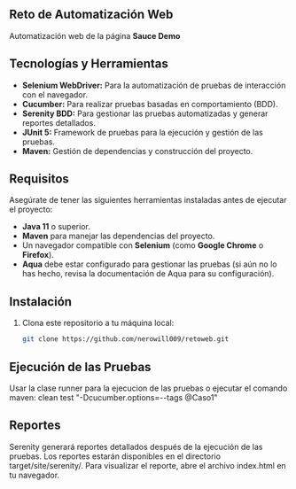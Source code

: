 ## Reto de Automatización Web 

Automatización web de la página **Sauce Demo** 

## Tecnologías y Herramientas

- **Selenium WebDriver:** Para la automatización de pruebas de interacción con el navegador.
- **Cucumber:** Para realizar pruebas basadas en comportamiento (BDD).
- **Serenity BDD:** Para gestionar las pruebas automatizadas y generar reportes detallados.
- **JUnit 5:** Framework de pruebas para la ejecución y gestión de las pruebas.
- **Maven:** Gestión de dependencias y construcción del proyecto.

## Requisitos

Asegúrate de tener las siguientes herramientas instaladas antes de ejecutar el proyecto:

- **Java 11** o superior.
- **Maven** para manejar las dependencias del proyecto.
- Un navegador compatible con **Selenium** (como **Google Chrome** o **Firefox**).
- **Aqua** debe estar configurado para gestionar las pruebas (si aún no lo has hecho, revisa la documentación de Aqua para su configuración).

## Instalación

1. Clona este repositorio a tu máquina local:

    ```bash
    git clone https://github.com/nerowill009/retoweb.git
    ```


## Ejecución de las Pruebas

Usar la clase runner para la ejecucion de las pruebas o ejecutar el comando maven: 
clean test "-Dcucumber.options=--tags @Caso1"


## Reportes
Serenity generará reportes detallados después de la ejecución de las pruebas. 
Los reportes estarán disponibles en el directorio target/site/serenity/. Para visualizar el reporte, abre el archivo index.html en tu navegador.

